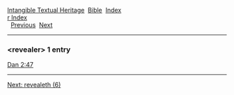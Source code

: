 [Intangible Textual Heritage](../../index)  [Bible](../index) 
[Index](index)   
[r Index](_r_)  
  [Previous](c09476)  [Next](c09478) 

------------------------------------------------------------------------

### &lt;revealer&gt; 1 entry

[Dan 2:47](../kjv/dan002.htm#047)  

------------------------------------------------------------------------

[Next: revealeth (6)](c09478)
